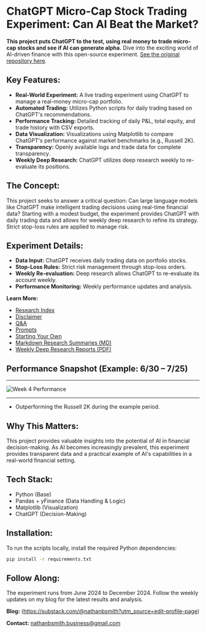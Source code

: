 # ChatGPT Micro-Cap Stock Trading Experiment: Can AI Beat the Market?

**This project puts ChatGPT to the test, using real money to trade micro-cap stocks and see if AI can generate alpha.** Dive into the exciting world of AI-driven finance with this open-source experiment.  [See the original repository here](https://github.com/LuckyOne7777/ChatGPT-Micro-Cap-Experiment).

## Key Features:

*   **Real-World Experiment:**  A live trading experiment using ChatGPT to manage a real-money micro-cap portfolio.
*   **Automated Trading:** Utilizes Python scripts for daily trading based on ChatGPT's recommendations.
*   **Performance Tracking:**  Detailed tracking of daily P&L, total equity, and trade history with CSV exports.
*   **Data Visualization:**  Visualizations using Matplotlib to compare ChatGPT's performance against market benchmarks (e.g., Russell 2K).
*   **Transparency:**  Openly available logs and trade data for complete transparency.
*   **Weekly Deep Research:**  ChatGPT utilizes deep research weekly to re-evaluate its positions.

## The Concept:

This project seeks to answer a critical question: Can large language models like ChatGPT make intelligent trading decisions using real-time financial data? Starting with a modest budget, the experiment provides ChatGPT with daily trading data and allows for weekly deep research to refine its strategy. Strict stop-loss rules are applied to manage risk.

## Experiment Details:

*   **Data Input:**  ChatGPT receives daily trading data on portfolio stocks.
*   **Stop-Loss Rules:**  Strict risk management through stop-loss orders.
*   **Weekly Re-evaluation:**  Deep research allows ChatGPT to re-evaluate its account weekly.
*   **Performance Monitoring:** Weekly performance updates and analysis.

**Learn More:**

*   [Research Index](https://github.com/LuckyOne7777/ChatGPT-Micro-Cap-Experiment/blob/main/Experiment%20Details/Deep%20Research%20Index.md)
*   [Disclaimer](https://github.com/LuckyOne7777/ChatGPT-Micro-Cap-Experiment/blob/main/Experiment%20Details/Disclaimer.md)
*   [Q&A](https://github.com/LuckyOne7777/ChatGPT-Micro-Cap-Experiment/blob/main/Experiment%20Details/Q%26A.md)
*   [Prompts](https://github.com/LuckyOne7777/ChatGPT-Micro-Cap-Experiment/blob/main/Experiment%20Details/Prompts.md)
*   [Starting Your Own](https://github.com/LuckyOne7777/ChatGPT-Micro-Cap-Experiment/blob/main/Start%20Your%20Own/README.md)
*   [Markdown Research Summaries (MD)](https://github.com/LuckyOne7777/ChatGPT-Micro-Cap-Experiment/tree/main/Weekly%20Deep%20Research%20(MD))
*   [Weekly Deep Research Reports (PDF)](https://github.com/LuckyOne7777/ChatGPT-Micro-Cap-Experiment/tree/main/Weekly%20Deep%20Research%20(PDF))

## Performance Snapshot (Example: 6/30 – 7/25)

---

![Week 4 Performance](%286-30%20-%207-25%29%20Results.png)

---

*   Outperforming the Russell 2K during the example period.

## Why This Matters:

This project provides valuable insights into the potential of AI in financial decision-making. As AI becomes increasingly prevalent, this experiment provides transparent data and a practical example of AI's capabilities in a real-world financial setting.

## Tech Stack:

*   Python (Base)
*   Pandas + yFinance (Data Handling & Logic)
*   Matplotlib (Visualization)
*   ChatGPT (Decision-Making)

## Installation:

To run the scripts locally, install the required Python dependencies:

```bash
pip install -r requirements.txt
```

## Follow Along:

The experiment runs from June 2024 to December 2024. Follow the weekly updates on my blog for the latest results and analysis.

**Blog:** (https://substack.com/@nathanbsmith?utm_source=edit-profile-page)

**Contact:**
nathanbsmith.business@gmail.com